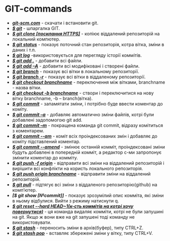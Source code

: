 # GIT-commands
* ***[git-scm.com](https://git-scm.com/)*** - скачати і встановити git.
* ***[$ git]()*** - шпаргалка GIT.
* ***[$ git clone [посилання HTTPS]]()*** - копіює віддалений репозиторій на локальний компютер.
* ***[$ git status]()*** - показує поточний стан репозиторія, котра вітка, зміни в даних і т.п.
* ***[$	git log]()*** -використовується для перегляду історії коммітів.
* ***[$ git add .]()*** - добавити всі файли.
* ***[$ git add –A]()*** - добавити всі модифіковані і створені файли.
* ***[$ git branch]()*** - показує всі вітки в локальному репозиторії.
* ***[$ git branch -r]()*** - показує всі вітки в віддаленому репозиторії.
* ***[$ git checkout branchname]()*** - переключення між вітками, branchname - назва вітки.
* ***[$	git checkout -b branchname]()*** - створи і переключитися на нову вітку branchname, -b –  branch(вітка).
* ***[$	git commit]()*** - запамятати зміни, і потрібно буде ввести коментар до коміту.
* ***[$	git commit –a]()*** - добавляє автоматично зміни файлів, котрі були добавлені задопомогою git add.
* ***[$	git commit –m]()*** - покращена команда git commit, відразу комітиться з коментарем.
* ***[$	git commit --am]()*** - коміт всіх проіндексованих змін і добавляє до коміту підставлений коментар. 
* ***[$	git commit --amend]()*** - змінює останній комміт, проіндексовані зміни будуть добавлені в попередній комміт, а редактор с-ми запропонує змінити коментар до комміту. 
* ***[$	git push -f origin]()*** - відправити всі зміни на віддалений репозиторій і вирішити всі конфлікти на користь локального репозиторія.
* ***[$	git push origin branchname]()*** - відправити зміни на віддалений репозиторій.
* ***[$	git pull]()*** - підтягує всі зміни з віддаленого репозиторію(github) на комп’ютер.
* ***[$ git show [№commit]]*** - показує зрозумілий опис комміта, які зміни в ньому відбулися. Вийти з режиму натиснути q.
* ***[$	git reset --hard HEAD~1(к-сть коммітів на котрі хочу повернутися)]()*** - ця команда видаляє комміти, котрі не були запушині на git. Якщо ж вони вже на git запушені тоді команду не використовувати.
* ***[$	git stash]()*** - переносить зміни в архів(буфер), типу CTRL+Z.
* ***[$	git stash pоp]()*** - вставляє збережені зміни у вітку, типу CTRL+V.
